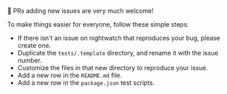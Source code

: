 :tada: PRs adding new issues are very much welcome!

To make things easier for everyone, follow these simple steps:

- If there isn't an issue on nightwatch that reproduces your bug, please create one.
- Duplicate the `tests/.template` directory, and rename it with the issue number.
- Customize the files in that new directory to reproduce your issue.
- Add a new row in the `README.md` file.
- Add a new row in the `package.json` test scripts.

